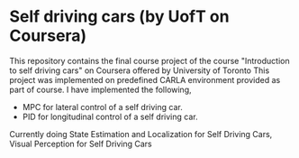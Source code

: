 # Self driving cars (by UofT on Coursera)

This repository contains the final course project of the course "Introduction to self driving cars" on Coursera offered by University of Toronto 
This project was implemented on predefined CARLA environment provided as part of course. I have implemented the following, 
- MPC for lateral control of a self driving car.
- PID for longitudinal control of a self driving car.

Currently doing State Estimation and Localization for Self Driving Cars, Visual Perception for Self Driving Cars
